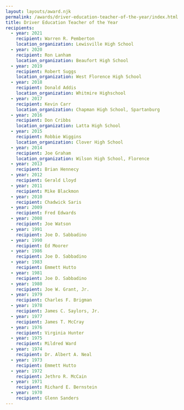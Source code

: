 ```yaml
---
layout: layouts/award.njk
permalink: /awards/driver-education-teacher-of-the-year/index.html
title: Driver Education Teacher of the Year
recipients:
  - year: 2021
    recipient: Warren R. Pemberton
    location_organization: Lewisville High School
  - year: 2020
    recipient: Ron Lanham
    location_organization: Beaufort High School
  - year: 2019
    recipient: Robert Suggs
    location_organization: West Florence High School
  - year: 2018
    recipient: Donald Addis
    location_organization: Whitmire Highschool
  - year: 2017
    recipient: Kevin Carr
    location_organization: Chapman High School, Spartanburg
  - year: 2016
    recipient: Don Cribbs
    location_organization: Latta High School
  - year: 2015
    recipient: Robbie Wiggins
    location_organization: Clover High School
  - year: 2014
    recipient: Joe Graham
    location_organization: Wilson High School, Florence
  - year: 2013
    recipient: Brian Hennecy
  - year: 2012
    recipient: Gerald Lloyd
  - year: 2011
    recipient: Mike Blackmon
  - year: 2010
    recipient: Chadwick Saris
  - year: 2009
    recipient: Fred Edwards
  - year: 2008
    recipient: Joe Watson
  - year: 1991
    recipient: Joe D. Sabbadino
  - year: 1990
    recipient: Ed Moorer
  - year: 1986
    recipient: Joe D. Sabbadino
  - year: 1983
    recipient: Emmett Hutto
  - year: 1981
    recipient: Joe D. Sabbadino
  - year: 1980
    recipient: Joe W. Grant, Jr.
  - year: 1979
    recipient: Charles F. Brigman
  - year: 1978
    recipient: James C. Saylors, Jr.
  - year: 1977
    recipient: James T. McCray
  - year: 1976
    recipient: Virginia Hunter
  - year: 1975
    recipient: Mildred Ward
  - year: 1974
    recipient: Dr. Albert A. Neal
  - year: 1973
    recipient: Emmett Hutto
  - year: 1972
    recipient: Jethro R. McCain
  - year: 1971
    recipient: Richard E. Bernstein
  - year: 1970
    recipient: Glenn Sanders
---
```

